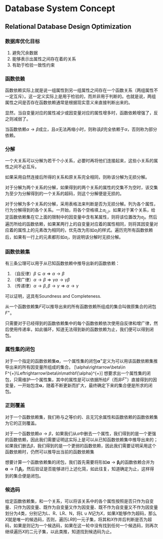 # Database System Concept

## Relational Database Design Optimization

### 数据库优化目标

1. 避免冗余数据
2. 能够表示出属性之间存在着的关系
3. 有助于检验一致性约束

### 函数依赖

函数依赖实际上就是说一组属性到另一组属性之间存在一个函数关系（两组属性不一定互斥）。这一定义实际上是用于检验的，而并非用于判断的。也就是说，两组属性之间是否存在函数依赖通常是根据现实意义来直接判断出来的。

显然，当自变量对应的属性减少或因变量对应的属性增多时，函数依赖增强了，反之则减弱了。

当函数依赖$\alpha \rightarrow \beta$成立，且$\alpha$无法再缩小时，则称该$\beta$完全依赖于$\alpha$，否则称为部分依赖。

### 分解

一个大关系可以分解为若干个小关系，必要时再将他们连接起来，这些小关系的属性之间不必互斥。

如果采用自然连接后所得的关系和原关系完全相同，则称该分解为无损分解。

对于分解为两个关系的分解，如果得到的两个关系的属性的交集不为空时，该交集为至少为分解得到的一个关系的超码，则这个分解便是无损的。

对于分解为多个关系的分解，采用表格法来判断是否为无损分解。列为各个属性，行为分解得到的各个关系。一开始，将各个空格填上$a_{i,j}$，如果对于某个关系，给定函数依赖集在它上面的限制中的因变量中含有某属性，则将该位置改为$a_j$。然后遍历所给的函数依赖，如果某两行上的自变量对应着的属性相同，则将其因变量对应着的属性上的元素改为相同的，优先改为形如$a_i$的样式。遍历完所有函数依赖后，如果有一行上的元素都形如$a_i$，则说明该分解时无损分解。

### 函数依赖集

有三条公理可以用于从已知函数依赖中推导出新的函数依赖：

1. （自反律）$\beta\subseteq\alpha\Rightarrow\alpha\rightarrow\beta$
2. （增广律）$\alpha\rightarrow\beta\Rightarrow\gamma\alpha\rightarrow\gamma\beta$
3. （传递律）$\alpha\rightarrow\beta,\beta\rightarrow\gamma\Rightarrow\alpha\rightarrow\gamma$

可以证明，这具有Soundness and Completeness.

从一个函数依赖集$F$可以推导出来的所有函数依赖所组成的集合叫做原集合的闭包$F^{+}$。

只需要对于已经得到的函数依赖集中的每个函数依赖依次使用自反律和增广律，然后使用传递率，如此循环，知道无法得到新的函数依赖为止，我们便可以得到闭包。

### 属性集的闭包

对于一个指定的函数依赖集$\mathbf{\alpha}$，一个属性集的闭包$\mathbf{\alpha}^{+}$定义为可以用该函数依赖集推导出来的所有因变量所组成的集合。
\[\alpha\rightarrow\beta\in F^{+}\Leftrightarrow\beta\in\mathbf{\alpha}^{+}\]
想要求出一个属性集的闭包，只需维护一个属性集，其中的属性是可以依据所给$F$（而非$F^{+}$）直接得到的因变量，一开始包含$\mathbf{\alpha}$，随着不断更新而扩大，最终确定下来的集合便是所求的闭包。

### 正则覆盖

对于一个函数依赖集，我们称与之等价的、且无冗余属性和函数依赖的函数依赖集为它的正则覆盖。

对于一个函数依赖$\alpha\rightarrow\beta$，如果我们从$\alpha$中删去一个属性，我们得到的是一个更强的函数依赖，因此我们需要证明这实际上是可以从已知函数依赖集中推导出来的；如果我们删去$\beta$，我们得到的是一个更弱的函数依赖，因此我们需要证明采用这个函数依赖时，仍然可以推导出当前的函数依赖集

想要计算一个函数依赖集的闭包，我们首先需要将形如$\mathbf{\alpha}\rightarrow\mathbf{\beta_i}$的函数依赖合并为$\mathbf{\alpha}\rightarrow\prod_i\mathbf{\beta_i}$，然后验证是否能够进行上述化简，如此往复，知道确定为止，这样得到的集合便是闭包。

### 候选码

给定函数依赖集，和一个关系，可以将该关系中的各个属性按照是否只作为自变量、只作为因变量、既作为自变量又作为因变量、既不作为自变量又不作为因变量划分为4类，分别记为L、R、LR、N，将$L\cup N$记为$X$，如果$X$能够作为超码，那么$X$就是唯一的候选码，否则，遍历$LR$的一元子集，将其和$X$作并后判断是否为超码，如果是则记为一个候选码，如果在这一轮中没有找到任何一个候选码，则再次继续遍历$X$的二元子集，以此类推，知道找到候选码为止。

